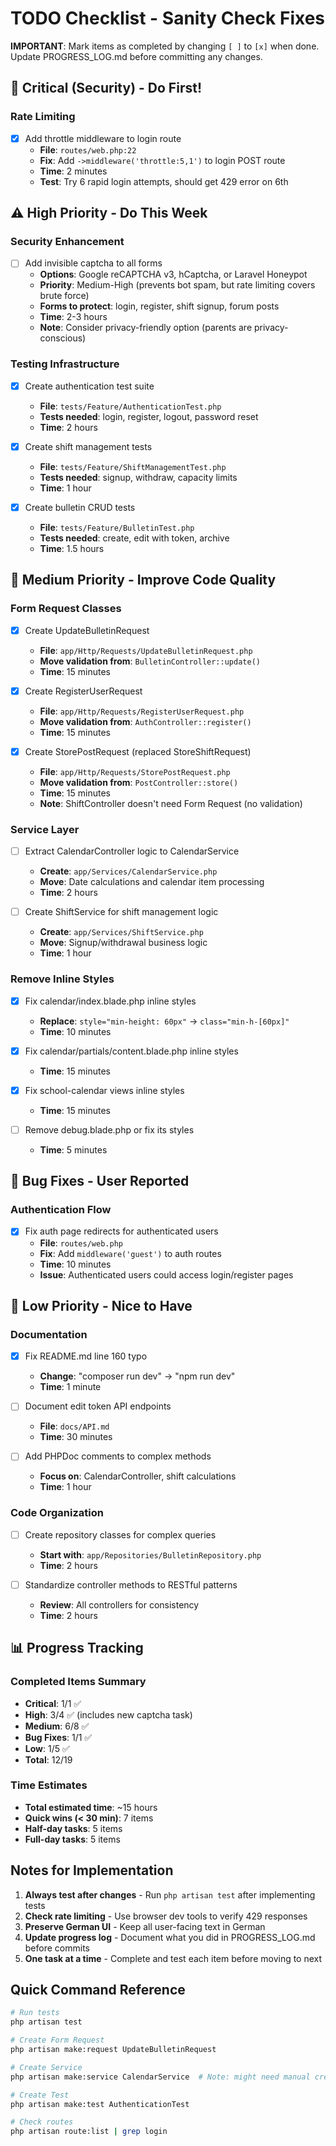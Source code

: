 # TODO Checklist - Sanity Check Fixes

**IMPORTANT**: Mark items as completed by changing `[ ]` to `[x]` when done. Update PROGRESS_LOG.md before committing any changes.

## 🚨 Critical (Security) - Do First!

### Rate Limiting
- [x] Add throttle middleware to login route
  - **File**: `routes/web.php:22`
  - **Fix**: Add `->middleware('throttle:5,1')` to login POST route
  - **Time**: 2 minutes
  - **Test**: Try 6 rapid login attempts, should get 429 error on 6th

## ⚠️ High Priority - Do This Week

### Security Enhancement
- [ ] Add invisible captcha to all forms
  - **Options**: Google reCAPTCHA v3, hCaptcha, or Laravel Honeypot
  - **Priority**: Medium-High (prevents bot spam, but rate limiting covers brute force)
  - **Forms to protect**: login, register, shift signup, forum posts
  - **Time**: 2-3 hours
  - **Note**: Consider privacy-friendly option (parents are privacy-conscious)

### Testing Infrastructure
- [x] Create authentication test suite
  - **File**: `tests/Feature/AuthenticationTest.php`
  - **Tests needed**: login, register, logout, password reset
  - **Time**: 2 hours

- [x] Create shift management tests
  - **File**: `tests/Feature/ShiftManagementTest.php`
  - **Tests needed**: signup, withdraw, capacity limits
  - **Time**: 1 hour

- [x] Create bulletin CRUD tests
  - **File**: `tests/Feature/BulletinTest.php`
  - **Tests needed**: create, edit with token, archive
  - **Time**: 1.5 hours

## 📝 Medium Priority - Improve Code Quality

### Form Request Classes
- [x] Create UpdateBulletinRequest
  - **File**: `app/Http/Requests/UpdateBulletinRequest.php`
  - **Move validation from**: `BulletinController::update()`
  - **Time**: 15 minutes

- [x] Create RegisterUserRequest
  - **File**: `app/Http/Requests/RegisterUserRequest.php`
  - **Move validation from**: `AuthController::register()`
  - **Time**: 15 minutes

- [x] Create StorePostRequest (replaced StoreShiftRequest)
  - **File**: `app/Http/Requests/StorePostRequest.php`
  - **Move validation from**: `PostController::store()`
  - **Time**: 15 minutes
  - **Note**: ShiftController doesn't need Form Request (no validation)

### Service Layer
- [ ] Extract CalendarController logic to CalendarService
  - **Create**: `app/Services/CalendarService.php`
  - **Move**: Date calculations and calendar item processing
  - **Time**: 2 hours

- [ ] Create ShiftService for shift management logic
  - **Create**: `app/Services/ShiftService.php`
  - **Move**: Signup/withdrawal business logic
  - **Time**: 1 hour

### Remove Inline Styles
- [x] Fix calendar/index.blade.php inline styles
  - **Replace**: `style="min-height: 60px"` → `class="min-h-[60px]"`
  - **Time**: 10 minutes

- [x] Fix calendar/partials/content.blade.php inline styles
  - **Time**: 15 minutes

- [x] Fix school-calendar views inline styles
  - **Time**: 15 minutes

- [ ] Remove debug.blade.php or fix its styles
  - **Time**: 5 minutes

## 🐛 Bug Fixes - User Reported

### Authentication Flow
- [x] Fix auth page redirects for authenticated users
  - **File**: `routes/web.php`
  - **Fix**: Add `middleware('guest')` to auth routes
  - **Time**: 10 minutes
  - **Issue**: Authenticated users could access login/register pages

## 🔧 Low Priority - Nice to Have

### Documentation
- [x] Fix README.md line 160 typo
  - **Change**: "composer run dev" → "npm run dev"
  - **Time**: 1 minute

- [ ] Document edit token API endpoints
  - **File**: `docs/API.md`
  - **Time**: 30 minutes

- [ ] Add PHPDoc comments to complex methods
  - **Focus on**: CalendarController, shift calculations
  - **Time**: 1 hour

### Code Organization
- [ ] Create repository classes for complex queries
  - **Start with**: `app/Repositories/BulletinRepository.php`
  - **Time**: 2 hours

- [ ] Standardize controller methods to RESTful patterns
  - **Review**: All controllers for consistency
  - **Time**: 2 hours

## 📊 Progress Tracking

### Completed Items Summary
- **Critical**: 1/1 ✅
- **High**: 3/4 ✅ (includes new captcha task)
- **Medium**: 6/8 ✅
- **Bug Fixes**: 1/1 ✅
- **Low**: 1/5 ✅
- **Total**: 12/19

### Time Estimates
- **Total estimated time**: ~15 hours
- **Quick wins (< 30 min)**: 7 items
- **Half-day tasks**: 5 items
- **Full-day tasks**: 5 items

## Notes for Implementation

1. **Always test after changes** - Run `php artisan test` after implementing tests
2. **Check rate limiting** - Use browser dev tools to verify 429 responses
3. **Preserve German UI** - Keep all user-facing text in German
4. **Update progress log** - Document what you did in PROGRESS_LOG.md before commits
5. **One task at a time** - Complete and test each item before moving to next

## Quick Command Reference

```bash
# Run tests
php artisan test

# Create Form Request
php artisan make:request UpdateBulletinRequest

# Create Service
php artisan make:service CalendarService  # Note: might need manual creation

# Create Test
php artisan make:test AuthenticationTest

# Check routes
php artisan route:list | grep login
```